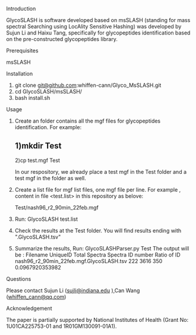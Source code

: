 Introduction

GlycoSLASH is software developed based on msSLASH (standing for mass spectral Searching using LocAlity Sensitive Hashing) was developed by Sujun Li and Haixu Tang, specifically for glycopeptides identification based on the pre-constructed glycopeptides library.

Prerequisites

msSLASH

Installation

1. git clone git@github.com:whiffen-cann/Glyco_MsSLASH.git
2. cd  GlycoSLASH/msSLASH/
3. bash install.sh

Usage

1. Create an folder contains all the mgf files for glycopeptides identification. For example:
   
   1)mkdir Test
   ---
   2)cp test.mgf Test

   In our respository, we already place a test mgf in the Test folder and a test mgf in the folder as well.
   
3. Create a list file for mgf list files, one mgf file per line. For example , content in file <test.list> in this repository as belove:

   Test/nash96_r2_90min_22feb.mgf
   
5. Run:
   GlycoSLASH test.list
   
6. Check the results at the Test folder. You will find results ending with ".GlycoSLASH.tsv"
   
8. Summarize the results, Run:
   GlycoSLASHParser.py Test
   The output will be :
   Filename        UniqueID        Total Spectra   Spectra ID number       Ratio of ID
   nash96_r2_90min_22feb.mgf.GlycoSLASH.tsv        222     3616    350     0.0967920353982

Questions

Please contact Sujun Li (sujli@indiana.edu ),Can Wang (whiffen_cann@qq.com)

Acknowledgement

The paper is partially supported by National Institutes of Health (Grant No: 1U01CA225753-01 and 1R01GM130091-01A1).
